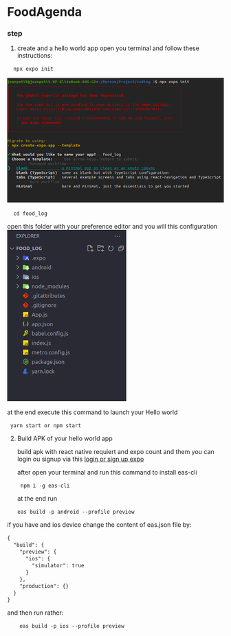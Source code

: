 # FoodAgenda

### step
1. create and a hello world app
  open you terminal and follow these instructions:
  ```
    npx expo init
  ```
  <img src="./guide/expo1.png" style="{height: 50px; }">

  ```
    cd food_log
  ```
  open this folder with your preference editor and you will this configuration
  <img src="./guide/expo3.png" style="{height: 50px; }">

  at the end execute this command to launch your Hello world

  ```
   yarn start or npm start
  ```

2. Build APK of your hello world app
   
   build apk with react native requiert and expo count and them you can login ou signup via this [login or sign up expo]("https://expo.dev/accounts")

   after open your terminal and run this command to install eas-cli
   ```
    npm i -g eas-cli
   ```
   at the end run 
   ```
   eas build -p android --profile preview
   ```

if you have and ios device
change the content of eas.json file by:
```
{
  "build": {
    "preview": {
      "ios": {
        "simulator": true
      }
    },
    "production": {}
  }
}

```
and then run rather:
```
    eas build -p ios --profile preview
```